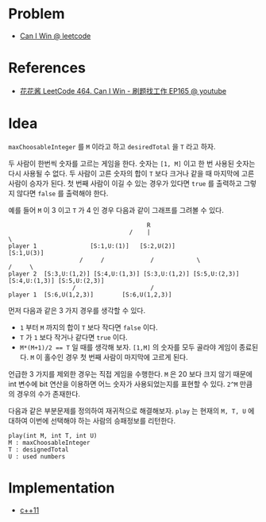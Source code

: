 # Problem

* [Can I Win @ leetcode](https://leetcode.com/problems/can-i-win/)

# References

* [花花酱 LeetCode 464. Can I Win - 刷题找工作 EP165 @ youtube](https://www.youtube.com/watch?v=GNZIAbf0gT0)

# Idea

`maxChoosableInteger` 를 `M` 이라고 하고 `desiredTotal` 을 `T`
라고 하자. 

두 사람이 한번씩 숫자를 고르는 게임을 한다. 숫자는 `[1, M]` 
이고 한 번 사용된 숫자는 다시 사용될 수 없다. 두
사람이 고른 숫자의 합이 `T` 보다 크거나 같을 때 마지막에
고른 사람이 승자가 된다. 첫 번째 사람이 이길 수 있는 경우가 있다면 `true`
를 출력하고 그렇지 않다면 `false` 를 출력해야 한다.

예를 들어 `M` 이 3 이고 `T` 가 4 인 경우 다음과 같이 그래프를 그려볼
수 있다.

```
                                       R
                                  /    |                               \
player 1               [S:1,U:(1)]   [S:2,U(2)]                       [S:1,U(3)]
                    /     /             /            \                    /     \
player 2  [S:3,U:(1,2)] [S:4,U:(1,3)] [S:3,U:(1,2)] [S:5,U:(2,3)] [S:4,U:(1,3)] [S:5,U:(2,3)]
                  /                     /
player 1  [S:6,U(1,2,3)]        [S:6,U(1,2,3)]
```

먼저 다음과 같은 3 가지 경우를 생각할 수 있다.

* `1` 부터 `M` 까지의 합이 `T` 보다 작다면 `false` 이다.
* `T` 가 `1` 보다 작거나 같다면 `true` 이다.
* `M*(M+1)/2 == T` 일 때를 생각해 보자. `[1,M]` 의 숫자를 모두 골라야 게임이
  종료된다. `M` 이 홀수인 경우 첫 번째 사람이 마지막에 고르게 된다.

언급한 3 가지를 제외한 경우는 직접 게임을 수행한다. `M` 은 20 보다 크지
않기 때문에 int 변수에 bit 연산을 이용하면 어느 숫자가 사용되었는지를
표현할 수 있다. `2^M` 만큼의 경우의 수가 존재한다.

다음과 같은 부분문제를 정의하여 재귀적으로 해결해보자. `play` 는 현재의 `M, T, U`
에 대하여 이번에 선택해야 하는 사람의 승패정보를 리턴한다.

```
play(int M, int T, int U)
M : maxChoosableInteger
T : designedTotal
U : used numbers
```

# Implementation

* [c++11](a.cpp)
